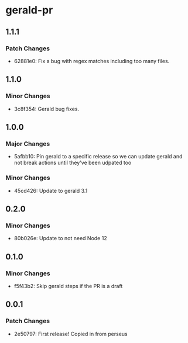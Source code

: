 # gerald-pr

## 1.1.1

### Patch Changes

-   62881e0: Fix a bug with regex matches including too many files.

## 1.1.0

### Minor Changes

-   3c8f354: Gerald bug fixes.

## 1.0.0

### Major Changes

-   5afbb10: Pin gerald to a specific release so we can update gerald and not break actions until they've been udpated too

### Minor Changes

-   45cd426: Update to gerald 3.1

## 0.2.0

### Minor Changes

-   80b026e: Update to not need Node 12

## 0.1.0

### Minor Changes

-   f5f43b2: Skip gerald steps if the PR is a draft

## 0.0.1

### Patch Changes

-   2e50797: First release! Copied in from perseus
